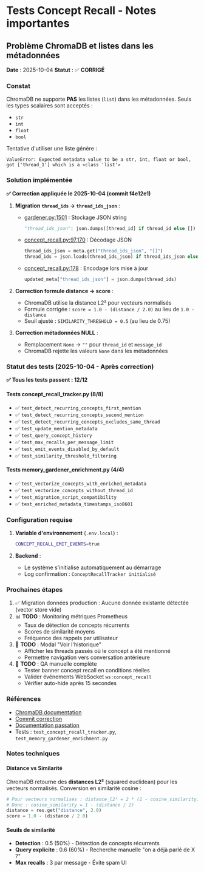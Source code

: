 # Tests Concept Recall - Notes importantes

## Problème ChromaDB et listes dans les métadonnées

**Date** : 2025-10-04
**Statut** : ✅ **CORRIGÉ**

### Constat

ChromaDB ne supporte **PAS** les listes (`list`) dans les métadonnées. Seuls les types scalaires sont acceptés :
- `str`
- `int`
- `float`
- `bool`

Tentative d'utiliser une liste génère :
```
ValueError: Expected metadata value to be a str, int, float or bool, got ['thread_1'] which is a <class 'list'>
```

### Solution implémentée

**✅ Correction appliquée le 2025-10-04 (commit f4e12e1)**

1. **Migration `thread_ids` → `thread_ids_json`** :
   - [gardener.py:1501](../../../src/backend/features/memory/gardener.py#L1501) : Stockage JSON string
     ```python
     "thread_ids_json": json.dumps([thread_id] if thread_id else [])
     ```

   - [concept_recall.py:97,170](../../../src/backend/features/memory/concept_recall.py#L97) : Décodage JSON
     ```python
     thread_ids_json = meta.get("thread_ids_json", "[]")
     thread_ids = json.loads(thread_ids_json) if thread_ids_json else []
     ```

   - [concept_recall.py:178](../../../src/backend/features/memory/concept_recall.py#L178) : Encodage lors mise à jour
     ```python
     updated_meta["thread_ids_json"] = json.dumps(thread_ids)
     ```

2. **Correction formule distance → score** :
   - ChromaDB utilise la distance L2² pour vecteurs normalisés
   - Formule corrigée : `score = 1.0 - (distance / 2.0)` au lieu de `1.0 - distance`
   - Seuil ajusté : `SIMILARITY_THRESHOLD = 0.5` (au lieu de 0.75)

3. **Correction métadonnées NULL** :
   - Remplacement `None` → `""` pour `thread_id` et `message_id`
   - ChromaDB rejette les valeurs `None` dans les métadonnées

### Statut des tests (2025-10-04 - Après correction)

**✅ Tous les tests passent : 12/12**

#### Tests concept_recall_tracker.py (8/8)
- ✅ `test_detect_recurring_concepts_first_mention`
- ✅ `test_detect_recurring_concepts_second_mention`
- ✅ `test_detect_recurring_concepts_excludes_same_thread`
- ✅ `test_update_mention_metadata`
- ✅ `test_query_concept_history`
- ✅ `test_max_recalls_per_message_limit`
- ✅ `test_emit_events_disabled_by_default`
- ✅ `test_similarity_threshold_filtering`

#### Tests memory_gardener_enrichment.py (4/4)
- ✅ `test_vectorize_concepts_with_enriched_metadata`
- ✅ `test_vectorize_concepts_without_thread_id`
- ✅ `test_migration_script_compatibility`
- ✅ `test_enriched_metadata_timestamps_iso8601`

### Configuration requise

1. **Variable d'environnement** (`.env.local`) :
   ```bash
   CONCEPT_RECALL_EMIT_EVENTS=true
   ```

2. **Backend** :
   - Le système s'initialise automatiquement au démarrage
   - Log confirmation : `ConceptRecallTracker initialisé`

### Prochaines étapes

1. ✅ Migration données production : Aucune donnée existante détectée (vector store vide)
2. 📊 **TODO** : Monitoring métriques Prometheus
   - Taux de détection de concepts récurrents
   - Scores de similarité moyens
   - Fréquence des rappels par utilisateur
3. 🎨 **TODO** : Modal "Voir l'historique"
   - Afficher les threads passés où le concept a été mentionné
   - Permettre navigation vers conversation antérieure
4. 🧪 **TODO** : QA manuelle complète
   - Tester banner concept recall en conditions réelles
   - Valider événements WebSocket `ws:concept_recall`
   - Vérifier auto-hide après 15 secondes

### Références

- [ChromaDB documentation](https://docs.trychroma.com/guides)
- [Commit correction](https://github.com/DrKz36/emergencev8/commit/f4e12e1)
- [Documentation passation](../../../docs/passation.md)
- Tests : `test_concept_recall_tracker.py`, `test_memory_gardener_enrichment.py`

### Notes techniques

#### Distance vs Similarité
ChromaDB retourne des **distances L2²** (squared euclidean) pour les vecteurs normalisés.
Conversion en similarité cosine :
```python
# Pour vecteurs normalisés : distance_l2² = 2 * (1 - cosine_similarity)
# Donc : cosine_similarity = 1 - (distance / 2)
distance = res.get("distance", 2.0)
score = 1.0 - (distance / 2.0)
```

#### Seuils de similarité
- **Detection** : 0.5 (50%) - Détection de concepts récurrents
- **Query explicite** : 0.6 (60%) - Recherche manuelle "on a déjà parlé de X ?"
- **Max recalls** : 3 par message - Évite spam UI
